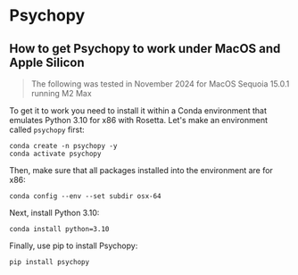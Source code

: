 # Psychopy

## How to get Psychopy to work under MacOS and Apple Silicon

> The following was tested in November 2024 for MacOS Sequoia 15.0.1 running M2 Max

To get it to work you need to install it within a Conda environment that emulates Python 3.10 for x86 with Rosetta. Let's make an environment called `psychopy` first:

```console
conda create -n psychopy -y
conda activate psychopy
```

Then, make sure that all packages installed into the environment are for x86:

```console
conda config --env --set subdir osx-64
```

Next, install Python 3.10:

```console
conda install python=3.10
```

Finally, use pip to install Psychopy:

```console
pip install psychopy
```